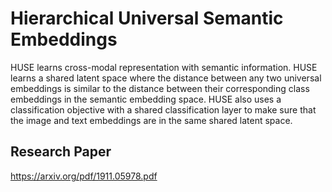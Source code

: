 # Hierarchical Universal Semantic Embeddings 

HUSE learns cross-modal representation with semantic information. HUSE learns a shared latent space where the distance between any two universal embeddings is similar to the distance between their corresponding class embeddings in the semantic embedding space. HUSE also uses a classification objective with a shared classification layer to make sure that the image and text embeddings are in the same shared latent space.

## Research Paper
https://arxiv.org/pdf/1911.05978.pdf
